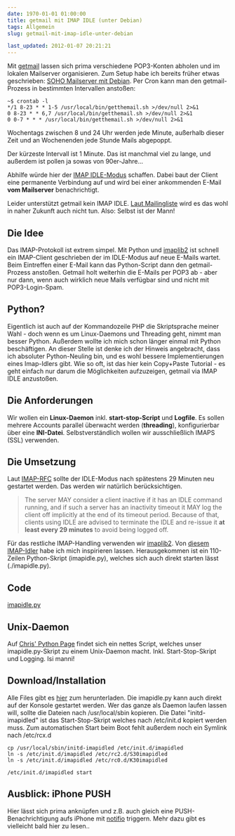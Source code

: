 ```yaml
---
date: 1970-01-01 01:00:00
title: getmail mit IMAP IDLE (unter Debian)
tags: Allgemein
slug: getmail-mit-imap-idle-unter-debian

last_updated: 2012-01-07 20:21:21
---
```


Mit [getmail](//pyropus.ca/software/getmail/) lassen sich prima verschiedene POP3-Konten abholen und im lokalen Mailserver organisieren. Zum Setup habe ich bereits früher etwas geschrieben: [SOHO Mailserver mit Debian](/blog/2010/07/04/soho-mailserver-unter-debian-lenny-mit-getmail/). Per Cron kann man den getmail-Prozess in bestimmten Intervallen anstoßen:

    ~$ crontab -l
    */1 8-23 * * 1-5 /usr/local/bin/getthemail.sh >/dev/null 2>&1
    0 8-23 * * 6,7 /usr/local/bin/getthemail.sh >/dev/null 2>&1
    0 0-7 * * * /usr/local/bin/getthemail.sh >/dev/null 2>&1

Wochentags zwischen 8 und 24 Uhr werden jede Minute, außerhalb dieser Zeit und an Wochenenden jede Stunde Mails abgepoppt.

Der kürzeste Intervall ist 1 Minute. Das ist manchmal viel zu lange, und außerdem ist pollen ja sowas von 90er-Jahre...

Abhilfe würde hier der [IMAP IDLE-Modus](//www.faqs.org/rfcs/rfc2177.html) schaffen. Dabei baut der Client eine permanente Verbindung auf und wird bei einer ankommenden E-Mail **vom Mailserver** benachrichtigt.

Leider unterstützt getmail kein IMAP IDLE. [Laut Mailingliste](//osdir.com/ml/mail.getmail.user/2005-10/msg00011.html) wird es das wohl in naher Zukunft auch nicht tun. Also: Selbst ist der Mann!

Die Idee
--------
Das IMAP-Protokoll ist extrem simpel. Mit Python und [imaplib2](//janeelix.com/piers/python/imaplib2) ist schnell ein IMAP-Client geschrieben der im IDLE-Modus auf neue E-Mails wartet. Beim Eintreffen einer E-Mail kann das Python-Script dann den getmail-Prozess anstoßen. Getmail holt weiterhin die E-Mails per POP3 ab - aber nur dann, wenn auch wirklich neue Mails verfügbar sind und nicht mit POP3-Login-Spam.

Python?
-------
Eigentlich ist auch auf der Kommandozeile PHP die Skriptsprache meiner Wahl - doch wenn es um Linux-Daemons und Threading geht, nimmt man besser Python. Außerdem wollte ich mich schon länger einmal mit Python beschäftigen. An dieser Stelle ist denke ich der Hinweis angebracht, dass ich absoluter Python-Neuling bin, und es wohl bessere Implementierungen eines Imap-Idlers gibt. Wie so oft, ist das hier kein Copy+Paste Tutorial - es geht einfach nur darum die Möglichkeiten aufzuzeigen, getmail via IMAP IDLE anzustoßen.

Die Anforderungen
-----------------
Wir wollen ein **Linux-Daemon** inkl. **start-stop-Script** und **Logfile**. Es sollen mehrere Accounts parallel überwacht werden (**threading**), konfigurierbar über eine **INI-Datei**. Selbstverständlich wollen wir ausschließlich IMAPS (SSL) verwenden.

Die Umsetzung
-------------
Laut [IMAP-RFC](//www.faqs.org/rfcs/rfc2177.html) sollte der IDLE-Modus nach spätestens 29 Minuten neu gestartet werden. Das werden wir natürlich berücksichtigen.

> The server MAY consider a client inactive if it has an IDLE command running, and if such a server has an inactivity timeout it MAY log the client off implicitly at the end of its timeout period. Because of that, clients using IDLE are advised to terminate the IDLE and re-issue it **at least every 29 minutes** to avoid being logged off.

Für das restliche IMAP-Handling verwenden wir [imaplib2](http://janeelix.com/piers/python/imaplib2). Von [diesem IMAP-Idler](http://blog.timstoop.nl/2009/03/11/python-imap-idle-with-imaplib2/) habe ich mich inspirieren lassen. Herausgekommen ist ein 110-Zeilen Python-Skript (imapidle.py), welches sich auch direkt starten lässt (./imapidle.py).

Code
----
[imapidle.py](http://neunzehn83.de/blog/wp-content/uploads/2011/02/imapidle.py_.html)

Unix-Daemon
-----------
Auf [Chris' Python Page](http://homepage.hispeed.ch/~py430/python/) findet sich ein nettes Script, welches unser imapidle.py-Skript zu einem Unix-Daemon macht. Inkl. Start-Stop-Skript und Logging. Isi manni!

Download/Installation
---------------------
Alle Files gibt es [hier](#) zum herunterladen. Die imapidle.py kann auch direkt auf der Konsole gestartet werden. Wer das ganze als Daemon laufen lassen will, sollte die Dateien nach /usr/local/sbin kopieren. Die Datei "initd-imapidled" ist das Start-Stop-Skript welches nach /etc/init.d kopiert werden muss. Zum automatischen Start beim Boot fehlt außerdem noch ein Symlink nach /etc/rcx.d

    cp /usr/local/sbin/initd-imapidled /etc/init.d/imapidled
    ln -s /etc/init.d/imapidled /etc/rc2.d/S30imapidled
    ln -s /etc/init.d/imapidled /etc/rc0.d/K30imapidled

    /etc/init.d/imapidled start

Ausblick: iPhone PUSH
---------------------
Hier lässt sich prima anknüpfen und z.B. auch gleich eine PUSH-Benachrichtigung aufs iPhone mit [notifio](http://notifo.com/) triggern. Mehr dazu gibt es vielleicht bald hier zu lesen..